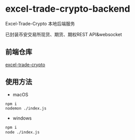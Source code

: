 # excel-trade-crypto-backend

Excel-Trade-Crypto 本地后端服务

已封装币安交易所现货、期货、期权REST API&websocket

## 前端仓库
[excel-trade-crypto](https://github.com/alexischiang/excel-trade-crypto)


## 使用方法
- macOS
```bash
npm i 
nodemon ./index.js
```

- windows
```bash
npm i 
node ./index.js
```
